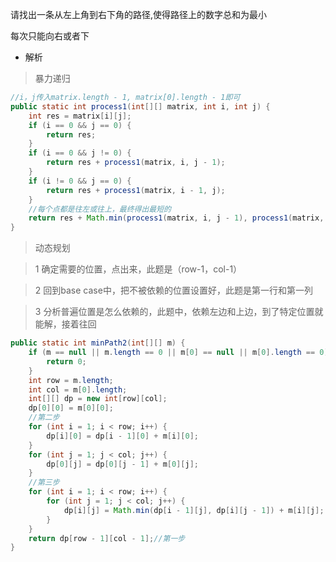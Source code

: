 请找出一条从左上角到右下角的路径,使得路径上的数字总和为最小

每次只能向右或者下

- 解析

>暴力递归
```java
//i，j传入matrix.length - 1, matrix[0].length - 1即可
public static int process1(int[][] matrix, int i, int j) {
    int res = matrix[i][j];
    if (i == 0 && j == 0) {
        return res;
    }
    if (i == 0 && j != 0) {
        return res + process1(matrix, i, j - 1);
    }
    if (i != 0 && j == 0) {
        return res + process1(matrix, i - 1, j);
    }
    //每个点都是往左或往上，最终得出最短的
    return res + Math.min(process1(matrix, i, j - 1), process1(matrix, i - 1, j));
}
```
>动态规划

>1 确定需要的位置，点出来，此题是（row-1，col-1）

>2 回到base case中，把不被依赖的位置设置好，此题是第一行和第一列

>3 分析普遍位置是怎么依赖的，此题中，依赖左边和上边，到了特定位置就能解，接着往回
```java
public static int minPath2(int[][] m) {
    if (m == null || m.length == 0 || m[0] == null || m[0].length == 0) {
        return 0;
    }
    int row = m.length;
    int col = m[0].length;
    int[][] dp = new int[row][col];
    dp[0][0] = m[0][0];
    //第二步
    for (int i = 1; i < row; i++) {
        dp[i][0] = dp[i - 1][0] + m[i][0];
    }
    for (int j = 1; j < col; j++) {
        dp[0][j] = dp[0][j - 1] + m[0][j];
    }
    //第三步
    for (int i = 1; i < row; i++) {
        for (int j = 1; j < col; j++) {
            dp[i][j] = Math.min(dp[i - 1][j], dp[i][j - 1]) + m[i][j];
        }
    }
    return dp[row - 1][col - 1];//第一步
}
```
